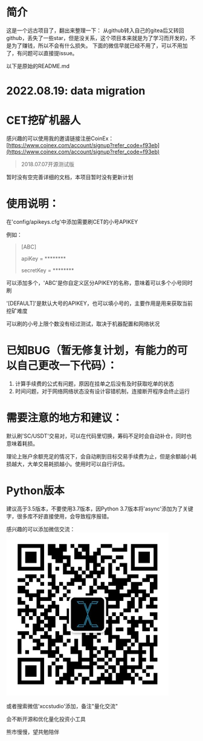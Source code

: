# 简介

这是一个远古项目了，翻出来整理一下：
从github转入自己的gitea后又转回github，丢失了一些star，但是没关系，这个项目本来就是为了学习而开发的，不是为了赚钱，所以不会有什么损失。
下面的微信早就已经不用了，可以不用加了，有问题可以直接提issue。

以下是原始的README.md

# 2022.08.19: data migration

# CET挖矿机器人

感兴趣的可以使用我的邀请链接注册CoinEx：
[https://www.coinex.com/account/signup?refer_code=f93eb](https://www.coinex.com/account/signup?refer_code=f93eb)
> 2018.07.07开源测试版

暂时没有空完善详细的文档，本项目暂时没有更新计划

# 使用说明：
在'config/apikeys.cfg'中添加需要刷CET的小号APIKEY

例如：
> [ABC]
>
> apiKey = ********
>
> secretKey = ********

可以添加多个，'ABC'是你自定义区分APIKEY的名称，意味着可以多个小号同时刷

'[DEFAULT]'是默认大号的APIKEY，也可以填小号的，主要作用是用来获取当前挖矿难度

可以刷的小号上限个数没有经过测试，取决于机器配置和网络状况

# 已知BUG（暂无修复计划，有能力的可以自己更改一下代码）：
1. 计算手续费的公式有问题，原因在挂单之后没有及时获取吃单的状态
2. 时间问题，对于网络网络状态没有设计容错机制，连接断开程序会终止运行

# 需要注意的地方和建议：
默认刷'SC/USDT'交易对，可以在代码里切换，筹码不足时会自动补仓，同时也意味着耗损。

理论上账户余额充足的情况下，会自动刷到目标交易手续费为止，但是余额越小耗损越大，大单交易耗损越小。使用时可以自行评估。

# Python版本
建议高于3.5版本，不要使用3.7版本，因Python 3.7版本将'async'添加为了关键字，很多库不好直接使用，会导致程序报错。

感兴趣的可以添加微信交流：
![](./WechatQR.jpeg)

或者搜索微信'xccstudio'添加，备注"量化交流"

会不断开源和优化量化投资小工具

熊市慢慢，望共勉陪伴